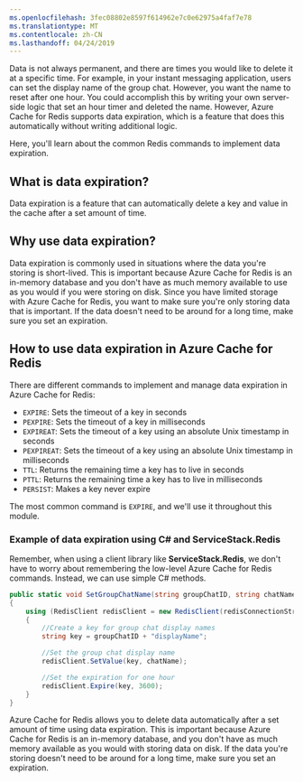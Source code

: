 ```yaml
---
ms.openlocfilehash: 3fec08802e8597f614962e7c0e62975a4faf7e78
ms.translationtype: MT
ms.contentlocale: zh-CN
ms.lasthandoff: 04/24/2019
---
```

Data is not always permanent, and there are times you would like to delete it at a specific time. For example, in your instant messaging application, users can set the display name of the group chat. However, you want the name to reset after one hour. You could accomplish this by writing your own server-side logic that set an hour timer and deleted the name. However, Azure Cache for Redis supports data expiration, which is a feature that does this automatically without writing additional logic.

Here, you'll learn about the common Redis commands to implement data expiration.

## <a name="what-is-data-expiration"></a>What is data expiration?

Data expiration is a feature that can automatically delete a key and value in the cache after a set amount of time.

## <a name="why-use-data-expiration"></a>Why use data expiration?

Data expiration is commonly used in situations where the data you're storing is short-lived.  This is important because Azure Cache for Redis is an in-memory database and you don't have as much memory available to use as you would if you were storing on disk. Since you have limited storage with Azure Cache for Redis, you want to make sure you're only storing data that is important. If the data doesn't need to be around for a long time, make sure you set an expiration.

## <a name="how-to-use-data-expiration-in-azure-cache-for-redis"></a>How to use data expiration in Azure Cache for Redis

There are different commands to implement and manage data expiration in Azure Cache for Redis:

- `EXPIRE`: Sets the timeout of a key in seconds
- `PEXPIRE`: Sets the timeout of a key in milliseconds
- `EXPIREAT`: Sets the timeout of a key using an absolute Unix timestamp in seconds
- `PEXPIREAT`: Sets the timeout of a key using an absolute Unix timestamp in milliseconds
- `TTL`: Returns the remaining time a key has to live in seconds
- `PTTL`: Returns the remaining time a key has to live in milliseconds
- `PERSIST`: Makes a key never expire

The most common command is `EXPIRE`, and we'll use it throughout this module.

### <a name="example-of-data-expiration-using-c-and-servicestackredis"></a>Example of data expiration using C# and ServiceStack.Redis

Remember, when using a client library like **ServiceStack.Redis**, we don't have to worry about remembering the low-level Azure Cache for Redis commands. Instead, we can use simple C# methods.

```csharp
public static void SetGroupChatName(string groupChatID, string chatName)
{
    using (RedisClient redisClient = new RedisClient(redisConnectionString))
    {
        //Create a key for group chat display names
        string key = groupChatID + "displayName";

        //Set the group chat display name
        redisClient.SetValue(key, chatName);

        //Set the expiration for one hour
        redisClient.Expire(key, 3600);
    }
}
```

Azure Cache for Redis allows you to delete data automatically after a set amount of time using data expiration. This is important because Azure Cache for Redis is an in-memory database, and you don't have as much memory available as you would with storing data on disk. If the data you're storing doesn't need to be around for a long time, make sure you set an expiration.
